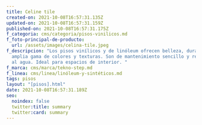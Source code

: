 ```yaml
---
title: Celine tile
created-on: 2021-10-08T16:57:31.135Z
updated-on: 2021-10-08T16:57:31.159Z
published-on: 2021-10-08T16:57:31.175Z
f_categoria: cms/categoria/pisos-vinilicos.md
f_foto-principal-de-producto:
  url: /assets/images/celina-tile.jpeg
f_descripcion: "Los pisos vinílicos y de linóleum ofrecen belleza, durabilidad y
  amplia gama de colores y texturas. Son de mantenimiento sencillo y resistentes
  al agua. Ideal para espacios de interior. "
f_marca: cms/marca/tekno-step.md
f_linea: cms/linea/linóleum-y-sintéticos.md
tags: pisos
layout: "[pisos].html"
date: 2021-10-08T16:57:31.189Z
seo:
  noindex: false
  twitter:title: summary
  twitter:card: summary
---
```

